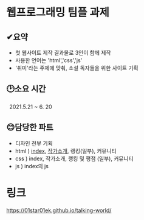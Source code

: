 # 웹프로그래밍 팀플 과제    
  
  
  ## ✔요약 
  - 첫 웹사이트 제작 결과물로 3인이 함께 제작
  - 사용한 언어는 'html','css','js'
  - '취미'라는 주제에 맞춰, 소설 독자들을 위한 사이트 기획   

  
  
  ## 🕑소요 시간
  &nbsp; 2021.5.21 ~ 6. 20    
    
    
  
  ## 😊담당한 파트
  - 디자인 전부 기획
  - html ) [index](https://github.com/01star01ek/talking-world/blob/main/index.html), [작가소개](https://github.com/01star01ek/talking-world/blob/main/author.html), 랭킹(일부), 커뮤니티
  - css ) index, 작가소개, 랭킹 및 평점 (일부), 커뮤니티
  - js ) index의 js 
  
  # 링크
  https://01star01ek.github.io/talking-world/
